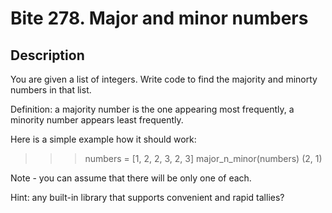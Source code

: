 # Bite 278. Major and minor numbers

## Description 

You are given a list of integers. Write code to find the majority and minorty numbers in that list.

Definition: a majority number is the one appearing most frequently, a minority number appears least frequently.

Here is a simple example how it should work:

>>> numbers = [1, 2, 2, 3, 2, 3]
>>> major_n_minor(numbers)
(2, 1)

Note - you can assume that there will be only one of each.

Hint: any built-in library that supports convenient and rapid tallies?
